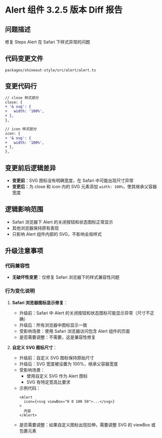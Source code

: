 # Alert 组件 3.2.5 版本 Diff 报告

## 问题描述
修复 Steps Alert 在 Safari 下样式异常的问题

## 代码变更文件
`packages/shineout-style/src/alert/alert.ts`

## 变更代码行
```diff
// close 样式部分
close: {
+ '& svg': {
+   width: '100%',
+ },
},

// icon 样式部分
icon: {
+ '& svg': {
+   width: '100%',
+ },
},
```

## 变更前后逻辑差异
- **变更前**：SVG 图标没有明确宽度，在 Safari 中可能出现尺寸异常
- **变更后**：为 close 和 icon 内的 SVG 元素添加 `width: 100%`，使其继承父容器宽度

## 逻辑影响范围
- Safari 浏览器下 Alert 的关闭按钮和状态图标正常显示
- 其他浏览器保持原有表现
- 只影响 Alert 组件内部的 SVG，不影响全局样式

## 升级注意事项

### 代码兼容性
- **无破坏性变更**：仅修复 Safari 浏览器下的样式兼容性问题

### 行为变化说明
1. **Safari 浏览器图标显示修复**：
   - 升级前：Safari 中 Alert 的关闭按钮和状态图标可能显示异常（尺寸不正确）
   - 升级后：所有浏览器中图标显示一致
   - 受影响场景：使用 Safari 浏览器访问包含 Alert 组件的页面
   - 是否需要调整：不需要，这是兼容性修复

2. **自定义 SVG 图标尺寸**：
   - 升级前：自定义 SVG 图标保持原始尺寸
   - 升级后：SVG 宽度被设置为 100%，继承父容器宽度
   - 受影响场景：
     - 使用自定义 SVG 作为 Alert 图标
     - SVG 有特定宽高比要求
   - 示例代码：
     ```tsx
     <Alert 
       icon={<svg viewBox="0 0 100 50">...</svg>}
     >
       内容
     </Alert>
     ```
   - 是否需要调整：如果自定义图标出现拉伸，需要调整 SVG 的 viewBox 或包裹元素